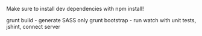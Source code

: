 Make sure to install dev dependencies with npm install!

grunt build - generate SASS only
grunt bootstrap - run watch with unit tests, jshint, connect server